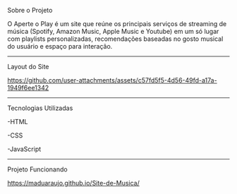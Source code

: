 Sobre o Projeto

O Aperte o Play é um site que reúne os principais serviços de streaming de música (Spotify, Amazon Music, Apple Music e Youtube)
em um só lugar com playlists personalizadas, recomendações baseadas no gosto musical do usuário e espaço para interação.

________________________________________________________________________________________________________________________________________________________________________________

Layout do Site

https://github.com/user-attachments/assets/c57fd5f5-4d56-49fd-a17a-1949f6ee1342

_______________________________________________________________________________________________________________________________________________________________________________

Tecnologias Utilizadas

-HTML

-CSS

-JavaScript

________________________________________________________________________________________________________________________________________________________________________________

Projeto Funcionando

https://maduaraujo.github.io/Site-de-Musica/


